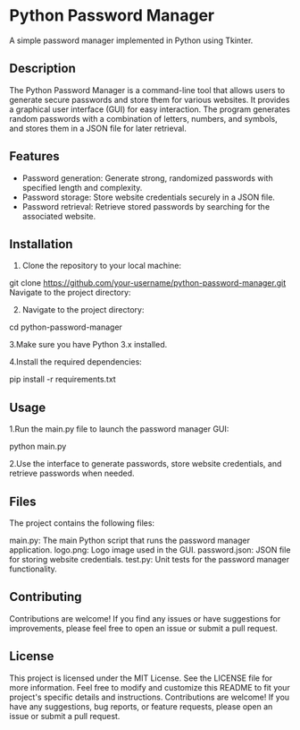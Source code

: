 # Python Password Manager

A simple password manager implemented in Python using Tkinter.

## Description

The Python Password Manager is a command-line tool that allows users to generate secure passwords and store them for various websites. It provides a graphical user interface (GUI) for easy interaction. The program generates random passwords with a combination of letters, numbers, and symbols, and stores them in a JSON file for later retrieval.

## Features

- Password generation: Generate strong, randomized passwords with specified length and complexity.
- Password storage: Store website credentials securely in a JSON file.
- Password retrieval: Retrieve stored passwords by searching for the associated website.

## Installation

1. Clone the repository to your local machine:

git clone https://github.com/your-username/python-password-manager.git
Navigate to the project directory:

2. Navigate to the project directory:

cd python-password-manager

3.Make sure you have Python 3.x installed.

4.Install the required dependencies:

pip install -r requirements.txt

## Usage

1.Run the main.py file to launch the password manager GUI:

python main.py

2.Use the interface to generate passwords, store website credentials, and retrieve passwords when needed.

## Files

The project contains the following files:

main.py: The main Python script that runs the password manager application.
logo.png: Logo image used in the GUI.
password.json: JSON file for storing website credentials.
test.py: Unit tests for the password manager functionality.

## Contributing

Contributions are welcome! If you find any issues or have suggestions for improvements, please feel free to open an issue or submit a pull request.

## License

This project is licensed under the MIT License. See the LICENSE file for more information.
Feel free to modify and customize this README to fit your project's specific details and instructions.
Contributions are welcome! If you have any suggestions, bug reports, or feature requests, please open an issue or submit a pull request.


